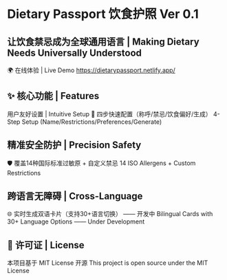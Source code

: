 # Dietary Passport 饮食护照 Ver 0.1

## 让饮食禁忌成为全球通用语言 | Making Dietary Needs Universally Understood

🌍 在线体验 | Live Demo
https://dietarypassport.netlify.app/

## ✨ 核心功能 | Features
用户友好设置 | Intuitive Setup
🚀 四步快速配置（称呼/禁忌/饮食偏好/生成）
4-Step Setup (Name/Restrictions/Preferences/Generate)

## 精准安全防护 | Precision Safety
🛡️ 覆盖14种国际标准过敏原 + 自定义禁忌
14 ISO Allergens + Custom Restrictions

## 跨语言无障碍 | Cross-Language
🌐 实时生成双语卡片（支持30+语言切换） —— 开发中
Bilingual Cards with 30+ Language Options —— Under Development

## 📜 许可证 | License
本项目基于 MIT License 开源
This project is open source under the MIT License
